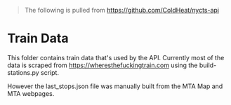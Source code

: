 > The following is pulled from https://github.com/ColdHeat/nycts-api

# Train Data

This folder contains train data that's used by the API. Currently most of the data is scraped from https://wheresthefuckingtrain.com using the build-stations.py script.

However the last_stops.json file was manually built from the MTA Map and MTA webpages.
